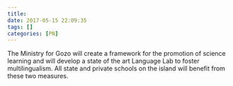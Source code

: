 ```yaml
---
title:
date: 2017-05-15 22:09:35
tags: []
categories: [PN]
---
```


The Ministry for Gozo will create a framework for the promotion of science learning and will develop a state of the art Language Lab to foster multilingualism. All state and private schools on the island will benefit from these two measures.